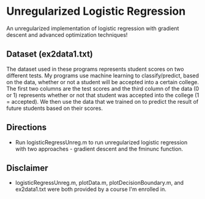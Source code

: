 # Unregularized Logistic Regression
An unregularized implementation of logistic regression with gradient descent and advanced optimization techniques!

## Dataset (ex2data1.txt)
The dataset used in these programs represents student scores on two different tests. My programs use machine learning to classify/predict, based on the data, whether or not a student will be accepted into a certain college. The first two columns are the test scores and the third column of the data (0 or 1) represents whether or not that student was accepted into the college (1 = accepted). We then use the data that we trained on to predict the result of future students based on their scores.

## Directions
* Run logisticRegressUnreg.m to run unregularized logistic regression with two approaches - gradient descent and the fminunc function.

## Disclaimer
* logisticRegressUnreg.m, plotData.m, plotDecisionBoundary.m, and ex2data1.txt were both provided by a course I'm enrolled in.
